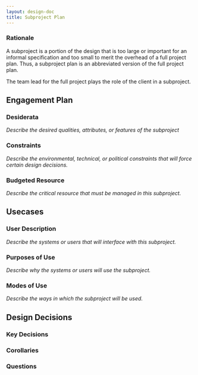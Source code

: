 ```yaml
---
layout: design-doc
title: Subproject Plan
---
```


### Rationale

A subproject is a portion of the design that is too large or important for an
informal specification and too small to merit the overhead of a full project
plan. Thus, a subproject plan is an abbreviated version of the full project
plan.

The team lead for the full project plays the role of the client in a subproject.


Engagement Plan
----------------------------------------------------------------------

### Desiderata

*Describe the desired qualities, attributes, or features of the subproject*

### Constraints

*Describe the environmental, technical, or political constraints that will force
 certain design decisions.*

### Budgeted Resource

*Describe the critical resource that must be managed in this subproject.*


Usecases
----------------------------------------------------------------------

### User Description

*Describe the systems or users that will interface with this subproject.*

### Purposes of Use

*Describe why the systems or users will use the subproject.*

### Modes of Use

*Describe the ways in which the subproject will be used.*


Design Decisions
----------------------------------------------------------------------

### Key Decisions

### Corollaries

### Questions
